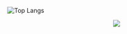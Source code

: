 ![Top Langs](https://github-readme-stats.vercel.app/api/top-langs/?username=itshr12&layout=compact)


<p align="center">
  <a href="https://skillicons.dev">
    <img src="https://skillicons.dev/icons?i=css,c,github,html,js,vscode,twitter,wordpress" />
  </a>
</p>
